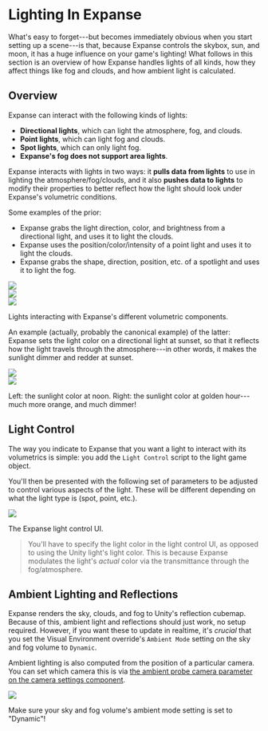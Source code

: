 # Lighting In Expanse

What's easy to forget---but becomes immediately obvious when you start setting up a scene---is that, because Expanse controls the skybox, sun, and moon, it has a huge influence on your game's lighting! What follows in this section is an overview of how Expanse handles lights of all kinds, how they affect things like fog and clouds, and how ambient light is calculated.

## Overview

Expanse can interact with the following kinds of lights:

- **Directional lights**, which can light the atmosphere, fog, and clouds.
- **Point lights**, which can light fog and clouds.
- **Spot lights**, which can only light fog.
- **Expanse's fog does not support area lights**.

Expanse interacts with lights in two ways: it **pulls data from lights** to use in lighting the atmosphere/fog/clouds, and it also **pushes data to lights** to modify their properties to better reflect how the light should look under Expanse's volumetric conditions.

Some examples of the prior:

- Expanse grabs the light direction, color, and brightness from a directional light, and uses it to light the clouds.
- Expanse uses the position/color/intensity of a point light and uses it to light the clouds.
- Expanse grabs the shape, direction, position, etc. of a spotlight and uses it to light the fog.

<div class="img-block">
    <div class="img-row">
        <div class="img-col"><img src="img/1-4-0/mallow-2.jpg"/></div>
        <div class="img-col"><img src="img/lighting/fog-lights.jpg"/></div>
        <div class="img-col"><img src="img/lighting/cloud-point-lights.jpg"/></div>
    </div>
    <p>Lights interacting with Expanse's different volumetric components.</p>
</div>

An example (actually, probably the canonical example) of the latter: Expanse sets the light color on a directional light at sunset, so that it reflects how the light travels through the atmosphere---in other words, it makes the sunlight dimmer and redder at sunset.

<div class="img-block">
    <div class="img-row">
        <div class="img-col"><img src="img/lighting/noon.jpg"/></div>
        <div class="img-col"><img src="img/lighting/sunset.jpg"/></div>
    </div>
    <p>Left: the sunlight color at noon. Right: the sunlight color at golden hour---much more orange, and much dimmer!</p>
</div>

## Light Control

The way you indicate to Expanse that you want a light to interact with its volumetrics is simple: you add the `Light Control` script to the light game object.

You'll then be presented with the following set of parameters to be adjusted to control various aspects of the light. These will be different depending on what the light type is (spot, point, etc.).

<div class="img-block">
    <div class="img-row">
        <div class="img-col"><img src="img/lighting/ui.jpg"/></div>
    </div>
    <p>The Expanse light control UI.</p>
</div>

> You'll have to specify the light color in the light control UI, as opposed to using the Unity light's light color. This is because Expanse modulates the light's _actual_ color via the transmittance through the fog/atmosphere.

## Ambient Lighting and Reflections

Expanse renders the sky, clouds, and fog to Unity's reflection cubemap. Because of this, ambient light and reflections should just work, no setup required. However, if you want these to update in realtime, it's _crucial_ that you set the Visual Environment override's `Ambient Mode` setting on the sky and fog volume to `Dynamic`.

Ambient lighting is also computed from the position of a particular camera. You can set which camera this is via [the ambient probe camera parameter on the camera settings component](/editor/blocks/camera_settings_block?id=ambient-probe-camera).

<div class="img-block">
    <div class="img-row">
        <div class="img-col"><img src="img/lighting/dynamic.jpg"/></div>
    </div>
    <p>Make sure your sky and fog volume's ambient mode setting is set to "Dynamic"!</p>
</div>
